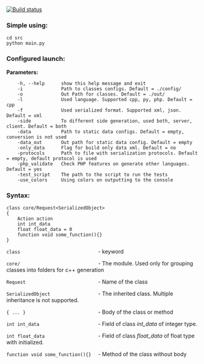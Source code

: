 [![Build status](https://ci.appveyor.com/api/projects/status/t5sp7poff0ygygw5/branch/master?svg=true)](https://ci.appveyor.com/project/Volodar/tools-mlc/branch/master)

### Simple using: ###


```
cd src
python main.py
```

### Configured launch: ###

**Parameters:**
```
    -h, --help      show this help message and exit
    -i              Path to classes configs. Default = ./config/
    -o              Out Path for classes. Default = ./out/
    -l              Used language. Supported cpp, py, php. Default = cpp
    -f              Used serialized format. Supported xml, json. Default = xml
    -side           To different side generation, used both, server, client. Default = both
    -data           Path to static data configs. Default = empty, conversion is not used
    -data_out       Out path for static data config. Default = empty
    -only_data      Flag for build only data xml. Default = no
    -protocols      Path to file with serialization protocols. Default = empty, default protocol is used
    -php_validate   Check PHP features on generate other languages. Default = yes
    -test_script    The path to the script to run the tests
    -use_colors     Using colors on outputting to the console
```

### Syntax: ###

```
class core/Request<SerializedObject>
{
    Action action
    int int_data
    float float_data = 0
    function void some_function(){}
}
```

```class                            ``` - keyword

```core/                            ``` - The module. Used only for grouping classes into folders for c++ generation

```Request                          ``` - Name of the class

```SerializedObject                 ``` - The inherited class. Multiple inheritance is not supported.

```{ ... }                          ``` - Body of the class or method

```int int_data                     ``` - Field of class *int_data* of integer type.

```int float_data                   ``` - Field of class *float_data* of float type with initialized.

```function void some_function(){}  ``` - Method of the class without body